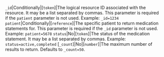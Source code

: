  `_id`|Conditionally|[`token`]|The logical resource ID associated with the resource. It may be a list separated by commas. This parameter is required if the `patient` parameter is not used. Example: `_id=1234`
 `patient`|Conditionally|[`reference`]|The specific patient to return medication statements for. This parameter is required if the `_id` parameter is not used. Example: `patient=5678`
 `status`|No|[`token`]|The status of the medication statement. It may be a list separated by commas. Example: `status=active,completed`
 [`_count`]|No|[`number`]|The maximum number of results to return. Defaults to `_count=50`.
